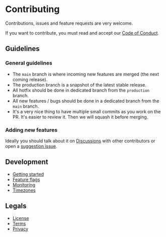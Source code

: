 # Contributing

Contributions, issues and feature requests are very welcome.

If you want to contribute, you must read and accept our [Code of Conduct](./code-of-conduct.md).

## Guidelines

### General guidelines

- The `main` branch is where incoming new features are merged (the next coming release).
- The production branch is a snapshot of the latest stable release.
- All hotfix should be done in dedicated branch from the `production` branch.
- All new features / bugs should be done in a dedicated branch from the `main` branch.
- It's a very nice thing to have multiple small commits as you work on the PR. It's easier to review it. Then we will squash it before merging.

### Adding new features

Ideally you should talk about it on [Discussions](https://github.com/conference-hall/conference-hall/discussions) with other contributors or open a [suggestion issue](https://github.com/conference-hall/conference-hall/issues).

## Development

- [Getting started](../README.md#development)
- [Feature flags](./feature-flags.md)
- [Monitoring](./monitoring.md)
- [Timezones](./timezones.md)

## Legals

- [License](../LICENSE.md)
- [Terms](./terms.md)
- [Privacy](./privacy.md)
